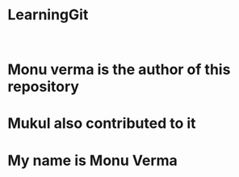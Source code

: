 # LearningGit
<br>
<h1>Monu verma is the author of this repository</h1>
<h1>Mukul also contributed to it</h1>
<h1>My name is Monu Verma</h1>